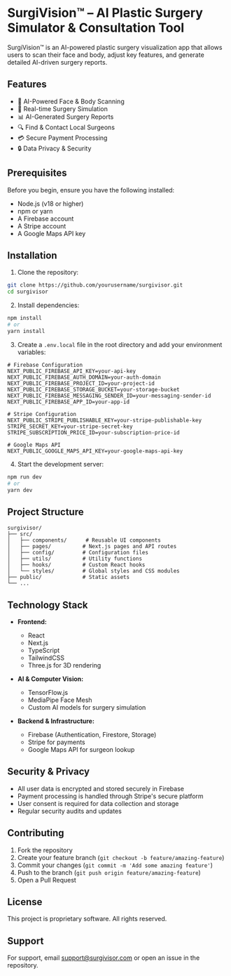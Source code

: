 # SurgiVision™ – AI Plastic Surgery Simulator & Consultation Tool

SurgiVision™ is an AI-powered plastic surgery visualization app that allows users to scan their face and body, adjust key features, and generate detailed AI-driven surgery reports.

## Features

- 🤖 AI-Powered Face & Body Scanning
- 🎨 Real-time Surgery Simulation
- 📊 AI-Generated Surgery Reports
- 🔍 Find & Contact Local Surgeons
- 💳 Secure Payment Processing
- 🔒 Data Privacy & Security

## Prerequisites

Before you begin, ensure you have the following installed:
- Node.js (v18 or higher)
- npm or yarn
- A Firebase account
- A Stripe account
- A Google Maps API key

## Installation

1. Clone the repository:
```bash
git clone https://github.com/yourusername/surgivisor.git
cd surgivisor
```

2. Install dependencies:
```bash
npm install
# or
yarn install
```

3. Create a `.env.local` file in the root directory and add your environment variables:
```env
# Firebase Configuration
NEXT_PUBLIC_FIREBASE_API_KEY=your-api-key
NEXT_PUBLIC_FIREBASE_AUTH_DOMAIN=your-auth-domain
NEXT_PUBLIC_FIREBASE_PROJECT_ID=your-project-id
NEXT_PUBLIC_FIREBASE_STORAGE_BUCKET=your-storage-bucket
NEXT_PUBLIC_FIREBASE_MESSAGING_SENDER_ID=your-messaging-sender-id
NEXT_PUBLIC_FIREBASE_APP_ID=your-app-id

# Stripe Configuration
NEXT_PUBLIC_STRIPE_PUBLISHABLE_KEY=your-stripe-publishable-key
STRIPE_SECRET_KEY=your-stripe-secret-key
STRIPE_SUBSCRIPTION_PRICE_ID=your-subscription-price-id

# Google Maps API
NEXT_PUBLIC_GOOGLE_MAPS_API_KEY=your-google-maps-api-key
```

4. Start the development server:
```bash
npm run dev
# or
yarn dev
```

## Project Structure

```
surgivisor/
├── src/
│   ├── components/      # Reusable UI components
│   ├── pages/          # Next.js pages and API routes
│   ├── config/         # Configuration files
│   ├── utils/          # Utility functions
│   ├── hooks/          # Custom React hooks
│   └── styles/         # Global styles and CSS modules
├── public/             # Static assets
└── ...
```

## Technology Stack

- **Frontend:**
  - React
  - Next.js
  - TypeScript
  - TailwindCSS
  - Three.js for 3D rendering

- **AI & Computer Vision:**
  - TensorFlow.js
  - MediaPipe Face Mesh
  - Custom AI models for surgery simulation

- **Backend & Infrastructure:**
  - Firebase (Authentication, Firestore, Storage)
  - Stripe for payments
  - Google Maps API for surgeon lookup

## Security & Privacy

- All user data is encrypted and stored securely in Firebase
- Payment processing is handled through Stripe's secure platform
- User consent is required for data collection and storage
- Regular security audits and updates

## Contributing

1. Fork the repository
2. Create your feature branch (`git checkout -b feature/amazing-feature`)
3. Commit your changes (`git commit -m 'Add some amazing feature'`)
4. Push to the branch (`git push origin feature/amazing-feature`)
5. Open a Pull Request

## License

This project is proprietary software. All rights reserved.

## Support

For support, email support@surgivisor.com or open an issue in the repository. 
